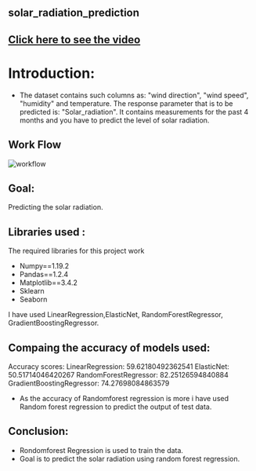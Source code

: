 ## solar_radiation_prediction
## [Click here to see the video](https://drive.google.com/file/d/1bs4BsPVQ2pytj6PAoVn1dXv2scQSOihh/view?usp=sharing)
# Introduction:
- The dataset contains such columns as: "wind direction", "wind speed", "humidity" and temperature. The response parameter that is to be predicted is: "Solar_radiation". It contains measurements for the past 4 months and you have to predict the level of solar radiation.
## Work Flow
![workflow](https://user-images.githubusercontent.com/79050917/143605041-55418029-c422-453b-bbd4-0df5b65a3e99.PNG)

## Goal:
Predicting the solar radiation.

## Libraries used :
The required libraries for this project work
- Numpy==1.19.2
- Pandas==1.2.4
- Matplotlib==3.4.2
- Sklearn
- Seaborn

I have used LinearRegression,ElasticNet, RandomForestRegressor, GradientBoostingRegressor.
## Compaing the accuracy of models used:
Accuracy scores: 
LinearRegression: 59.62180492362541
ElasticNet: 50.51714046420267
RandomForestRegressor: 82.25126594840884
GradientBoostingRegressor: 74.27698084863579
- As the accuracy of Randomforest regression is more i have used Random forest  regression to predict the output of test data.

## Conclusion:
- Rondomforest Regression is used to train the data.
- Goal is to predict the solar radiation using random forest regression.
